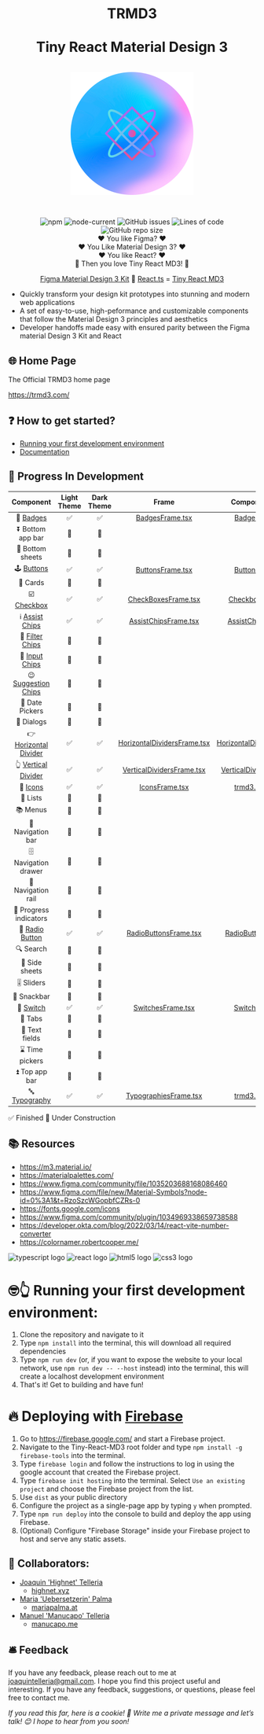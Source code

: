 <h1 align="center">
  TRMD3 </br></br>
Tiny React Material Design 3
<div align="center""> 
<br/>
<img src="/src/assets/tiny-react-md3-logo.png" width="250px"/>  
</div>
<h1>

##

<div align="center""> 
<img alt="npm" src="https://img.shields.io/npm/v/vite?style=for-the-badge">
<img alt="node-current" src="https://img.shields.io/node/v/vite?style=for-the-badge">
<img alt="GitHub issues" src="https://img.shields.io/github/issues/highnet/Tiny-React-MD3?style=for-the-badge">
<img alt="Lines of code" src="https://img.shields.io/tokei/lines/github/highnet/Tiny-React-MD3?style=for-the-badge">
<img alt="GitHub repo size" src="https://img.shields.io/github/repo-size/highnet/Tiny-React-MD3?style=for-the-badge">
</div>

<div align="center">
❤️ You like Figma? ❤️ </br>
❤️ You Like Material Design 3? ❤️</br>
❤️ You like React? ❤️ </br>
🐝 Then you love Tiny React MD3! 🐝 </br>

[Figma Material Design 3 Kit](https://www.figma.com/community/file/1035203688168086460) 🤝 [React.ts](https://developer.okta.com/blog/2022/03/14/react-vite-number-converter) = [Tiny React MD3](https://github.com/highnet/Tiny-React-MD3/) </br>

</div>

- Quickly transform your design kit prototypes into stunning and modern web applications
- A set of easy-to-use, high-peformance and customizable components that follow the Material Design 3 principles and aesthetics
- Developer handoffs made easy with ensured parity between the Figma material Design 3 Kit and React

## 🌐 Home Page

The Official TRMD3 home page

https://trmd3.com/

## ❓ How to get started?

- [Running your first development environment](https://github.com/highnet/Tiny-React-MD3/tree/master#-running-your-first-development-environment)
- [Documentation](https://github.com/highnet/Tiny-React-MD3/blob/master/src/readme.md)

## 🚧 Progress In Development

|                                                       Component                                                       | Light Theme | Dark Theme |                                                                         Frame                                                                         |                                                              Component                                                              |
| :-------------------------------------------------------------------------------------------------------------------: | :---------: | :--------: | :---------------------------------------------------------------------------------------------------------------------------------------------------: | :---------------------------------------------------------------------------------------------------------------------------------: |
|                📛 [Badges](https://github.com/highnet/Tiny-React-MD3/blob/master/src/readme.md#-badge)                |     ✅      |     ✅     |                      [BadgesFrame.tsx](https://github.com/highnet/Tiny-React-MD3/blob/master/src/Button/Frame/ButtonsFrame.tsx)                       |                       [Badge.tsx](https://github.com/highnet/Tiny-React-MD3/blob/master/src/Badge/Badge.tsx)                        |
|                                                   ⏬ Bottom app bar                                                   |     🚧      |     🚧     |                                                                                                                                                       |                                                                                                                                     |
|                                                   🔽 Bottom sheets                                                    |     🚧      |     🚧     |                                                                                                                                                       |                                                                                                                                     |
|          🕹️ [Buttons](https://github.com/highnet/Tiny-React-MD3/blob/master/src/readme.md#%EF%B8%8F-buttons)          |     ✅      |     ✅     |                      [ButtonsFrame.tsx](https://github.com/highnet/Tiny-React-MD3/blob/master/src/Button/Frame/ButtonsFrame.tsx)                      |                      [Button.tsx](https://github.com/highnet/Tiny-React-MD3/blob/master/src/Button/Button.tsx)                      |
|                                                        🪪 Cards                                                        |     🚧      |     🚧     |                                                                                                                                                       |                                                                                                                                     |
|         ☑️ [Checkbox](https://github.com/highnet/Tiny-React-MD3/blob/master/src/readme.md#%EF%B8%8F-checkbox)         |     ✅      |     ✅     |                  [CheckBoxesFrame.tsx](https://github.com/highnet/Tiny-React-MD3/blob/master/src/Checkbox/Frame/CheckboxesFrame.tsx)                  |                   [Checkbox.tsx](https://github.com/highnet/Tiny-React-MD3/blob/master/src/Checkbox/Checkbox.tsx)                   |
| ℹ️ [Assist Chips](https://github.com/highnet/Tiny-React-MD3/blob/master/src/readme.md#%E2%84%B9%EF%B8%8F-assist-chip) |     ✅      |     ✅     |        [AssistChipsFrame.tsx](https://github.com/highnet/Tiny-React-MD3/blob/master/src/Chips/AssistChip/Frame/AssistChipsFrame.tsx)                                                                                                                                              |   [AssistChip.tsx](https://github.com/highnet/Tiny-React-MD3/blob/master/src/Chips/AssistChip/AssistChip.tsx)                                                                                                                                   |
|          🥅 [Filter Chips](https://github.com/highnet/Tiny-React-MD3/blob/master/src/readme.md#-filter-chip)          |     🚧      |     🚧     |                                                                                                                                                       |                                                                                                                                     |
|           🔌 [Input Chips](https://github.com/highnet/Tiny-React-MD3/blob/master/src/readme.md#-input-chip)           |     🚧      |     🚧     |                                                                                                                                                       |                                                                                                                                     |
|      😉 [Suggestion Chips](https://github.com/highnet/Tiny-React-MD3/blob/master/src/readme.md#-suggestion-chip)      |     🚧      |     🚧     |                                                                                                                                                       |                                                                                                                                     |
|                                                    📅 Date Pickers                                                    |     🚧      |     🚧     |                                                                                                                                                       |                                                                                                                                     |
|                                                      💬 Dialogs                                                       |     🚧      |     🚧     |                                                                                                                                                       |                                                                                                                                     |
|   👉 [Horizontal Divider](https://github.com/highnet/Tiny-React-MD3/blob/master/src/readme.md#-horizontal-divider)    |     ✅      |     ✅     | [HorizontalDividersFrame.tsx](https://github.com/highnet/Tiny-React-MD3/blob/master/src/Dividers/HorizontalDivider/Frame/HorizontalDividersFrame.tsx) | [HorizontalDivider.tsx](https://github.com/highnet/Tiny-React-MD3/blob/master/src/Dividers/HorizontalDivider/HorizontalDivider.tsx) |
|     👆 [Vertical Divider](https://github.com/highnet/Tiny-React-MD3/blob/master/src/readme.md#-vertical-divider)      |     ✅      |     ✅     |    [VerticalDividersFrame.tsx](https://github.com/highnet/Tiny-React-MD3/blob/master/src/Dividers/VerticalDivider/Frame/VerticalDividersFrame.tsx)    |    [VerticalDivider.tsx](https://github.com/highnet/Tiny-React-MD3/blob/master/src/Dividers/VerticalDivider/VerticalDivider.tsx)    |
|                💟 [Icons](https://github.com/highnet/Tiny-React-MD3/blob/master/src/readme.md#-icons)                 |     ✅      |     ✅     |                         [IconsFrame.tsx](https://github.com/highnet/Tiny-React-MD3/blob/master/src/Icon/Frame/IconsFrame.tsx)                         |                          [trmd3.css](https://github.com/highnet/Tiny-React-MD3/blob/master/src/trmd3.css)                           |
|                                                       📝 Lists                                                        |     🚧      |     🚧     |                                                                                                                                                       |                                                                                                                                     |
|                                                       📚 Menus                                                        |     🚧      |     🚧     |                                                                                                                                                       |                                                                                                                                     |
|                                                   🧭 Navigation bar                                                   |     🚧      |     🚧     |                                                                                                                                                       |                                                                                                                                     |
|                                                 🗄️ Navigation drawer                                                  |     🚧      |     🚧     |                                                                                                                                                       |                                                                                                                                     |
|                                                  🚈 Navigation rail                                                   |     🚧      |     🚧     |                                                                                                                                                       |                                                                                                                                     |
|                                                🔄 Progress indicators                                                 |     🚧      |     🚧     |                                                                                                                                                       |                                                                                                                                     |
|              🔘 [Radio Button](https://github.com/highnet/Tiny-React-MD3/tree/master/src#-radio-button)               |     ✅      |     ✅     |             [RadioButtonsFrame.tsx](https://github.com/highnet/Tiny-React-MD3/blob/master/src/Radio%20Button/Frame/RadioButtonsFrame.tsx)             |             [RadioButton.tsx](https://github.com/highnet/Tiny-React-MD3/blob/master/src/Radio%20Button/RadioButton.tsx)             |
|                                                       🔍 Search                                                       |     🚧      |     🚧     |                                                                                                                                                       |                                                                                                                                     |
|                                                    📑 Side sheets                                                     |     🚧      |     🚧     |                                                                                                                                                       |
|                                                      🎚️ Sliders                                                       |     🚧      |     🚧     |                                                                                                                                                       |                                                                                                                                     |
|                                                      🥨 Snackbar                                                      |     🚧      |     🚧     |                                                                                                                                                       |                                                                                                                                     |
|               🔦 [Switch](https://github.com/highnet/Tiny-React-MD3/blob/master/src/readme.md#-switch)                |     ✅      |     ✅     |                     [SwitchesFrame.tsx](https://github.com/highnet/Tiny-React-MD3/blob/master/src/Switch/Frame/SwitchesFrame.tsx)                     |                      [Switch.tsx](https://github.com/highnet/Tiny-React-MD3/blob/master/src/Switch/Switch.tsx)                      |
|                                                        📑 Tabs                                                        |     🚧      |     🚧     |                                                                                                                                                       |                                                                                                                                     |
|                                                    📜 Text fields                                                     |     🚧      |     🚧     |                                                                                                                                                       |                                                                                                                                     |
|                                                    ⌛ Time pickers                                                    |     🚧      |     🚧     |                                                                                                                                                       |                                                                                                                                     |
|                                                    ⏫ Top app bar                                                     |     🚧      |     🚧     |                                                                                                                                                       |                                                                                                                                     |
|           🔤 [Typography](https://github.com/highnet/Tiny-React-MD3/blob/master/src/readme.md#-typography)            |     ✅      |     ✅     |               [TypographiesFrame.tsx](https://github.com/highnet/Tiny-React-MD3/blob/master/src/Typography/Frame/TypographiesFrame.tsx)               |                          [trmd3.css](https://github.com/highnet/Tiny-React-MD3/blob/master/src/trmd3.css)                           |

✅ Finished
🚧 Under Construction

## 📚 Resources

- https://m3.material.io/
- https://materialpalettes.com/
- https://www.figma.com/community/file/1035203688168086460
- https://www.figma.com/file/new/Material-Symbols?node-id=0%3A1&t=RzoSzcWGopbfCZRs-0
- https://fonts.google.com/icons
- https://www.figma.com/community/plugin/1034969338659738588
- https://developer.okta.com/blog/2022/03/14/react-vite-number-converter
- https://colornamer.robertcooper.me/

<div align="left">
  <img src="https://cdn.jsdelivr.net/gh/devicons/devicon/icons/typescript/typescript-original.svg" height="40" width="52" alt="typescript logo"  />
  <img src="https://cdn.jsdelivr.net/gh/devicons/devicon/icons/react/react-original.svg" height="40" width="52" alt="react logo"  />
  <img src="https://cdn.jsdelivr.net/gh/devicons/devicon/icons/html5/html5-original.svg" height="40" width="52" alt="html5 logo"  />
  <img src="https://cdn.jsdelivr.net/gh/devicons/devicon/icons/css3/css3-original.svg" height="40" width="52" alt="css3 logo"  />
</div>

# 🤓👆 Running your first development environment:

1. Clone the repository and navigate to it
2. Type `npm install` into the terminal, this will download all required dependencies
3. Type `npm run dev` (or, if you want to expose the website to your local network, use `npm run dev -- --host` instead) into the terminal, this will create a localhost development environment
4. That's it! Get to building and have fun!

# 🔥 Deploying with [Firebase](https://firebase.google.com/)

1. Go to https://firebase.google.com/ and start a Firebase project.
2. Navigate to the Tiny-React-MD3 root folder and type `npm install -g firebase-tools` into the terminal.
3. Type `firebase login` and follow the instructions to log in using the google account that created the Firebase project.
4. Type `firebase init hosting` into the terminal. Select `Use an existing project` and choose the Firebase project from the list.
5. Use `dist` as your public directory
6. Configure the project as a single-page app by typing `y` when prompted.
7. Type `npm run deploy` into the console to build and deploy the app using Firebase.
8. (Optional) Configure "Firebase Storage" inside your Firebase project to host and serve any static assets.

## 👥 Collaborators:

- [Joaquin 'Highnet' Telleria](https://www.linkedin.com/in/joaquin-telleria-57957aa5/)
  - [highnet.xyz](https://www.highnet.xyz)
- [Maria 'Uebersetzerin' Palma](https://www.linkedin.com/in/maria-palma-a9a101189/)
  - [mariapalma.at](https://mariapalma.at/)
- [Manuel 'Manucapo' Telleria](https://manucapo.me/)
  - [manucapo.me](https://manucapo.me/)

## 🛎️ Feedback

If you have any feedback, please reach out to me at joaquintelleria@gmail.com.
I hope you find this project useful and interesting. If you have any feedback, suggestions, or questions, please feel free to contact me.

<i>If you read this far, here is a cookie! 🍪 Write me a private message and let’s talk! 😊 I hope to hear from you soon!</i>
